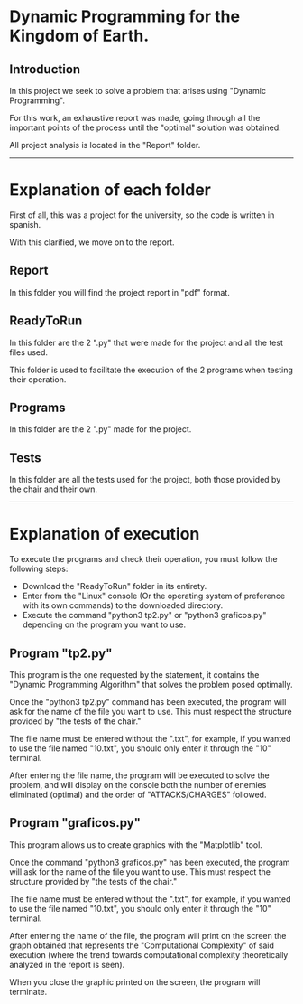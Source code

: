 # Dynamic Programming for the Kingdom of Earth.

## Introduction

In this project we seek to solve a problem that arises using "Dynamic Programming".

For this work, an exhaustive report was made, going through all the important points of the process until the "optimal" solution was obtained.

All project analysis is located in the "Report" folder.

---

# Explanation of each folder

First of all, this was a project for the university, so the code is written in spanish.

With this clarified, we move on to the report.

## Report

In this folder you will find the project report in "pdf" format.

## ReadyToRun

In this folder are the 2 ".py" that were made for the project and all the test files used.

This folder is used to facilitate the execution of the 2 programs when testing their operation.

## Programs

In this folder are the 2 ".py" made for the project.

## Tests

In this folder are all the tests used for the project, both those provided by the chair and their own.

---

# Explanation of execution

To execute the programs and check their operation, you must follow the following steps:
- Download the "ReadyToRun" folder in its entirety.
- Enter from the "Linux" console (Or the operating system of preference with its own commands) to the downloaded directory.
- Execute the command "python3 tp2.py" or "python3 graficos.py" depending on the program you want to use.

## Program "tp2.py"

This program is the one requested by the statement, it contains the "Dynamic Programming Algorithm" that solves the problem posed optimally.

Once the "python3 tp2.py" command has been executed, the program will ask for the name of the file you want to use. This must respect the structure provided by "the tests of the chair."

The file name must be entered without the ".txt", for example, if you wanted to use the file named "10.txt", you should only enter it through the "10" terminal.

After entering the file name, the program will be executed to solve the problem, and will display on the console both the number of enemies eliminated (optimal) and the order of "ATTACKS/CHARGES" followed.

## Program "graficos.py"

This program allows us to create graphics with the "Matplotlib" tool.

Once the command "python3 graficos.py" has been executed, the program will ask for the name of the file you want to use. This must respect the structure provided by "the tests of the chair."

The file name must be entered without the ".txt", for example, if you wanted to use the file named "10.txt", you should only enter it through the "10" terminal.

After entering the name of the file, the program will print on the screen the graph obtained that represents the "Computational Complexity" of said execution (where the trend towards computational complexity theoretically analyzed in the report is seen).

When you close the graphic printed on the screen, the program will terminate.
